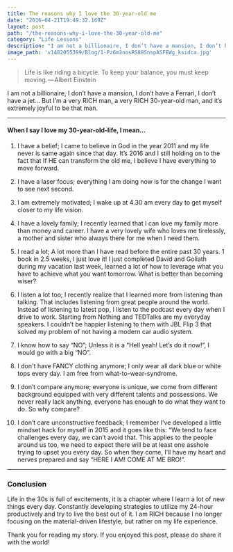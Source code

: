 ```yaml
---
title: The reasons why I love the 30-year-old me
date: "2016-04-21T19:49:32.169Z"
layout: post
path: "/the-reasons-why-i-love-the-30-year-old-me"
category: "Life Lessons"
description: "I am not a billionaire, I don’t have a mansion, I don’t have a Ferrari, I don’t have a jet… But I’m a very RICH man, a very RICH 30-year-old man, and it’s extremely joyful to be that man."
image_path: 'v1482055399/Blog/1-Pz6m2nosRS88SnspASFEWg_ksidca.jpg'
---
```


>Life is like riding a bicycle. To keep your balance, you must keep moving. — Albert Einstein

I am not a billionaire, I don’t have a mansion, I don’t have a Ferrari, I don’t have a jet… But I’m a very RICH man, a very RICH 30-year-old man, and it’s extremely joyful to be that man.

---

#### When I say I love my 30-year-old-life, I mean…

1. I have a belief; I came to believe in God in the year 2011 and my life never is same again since that day. It’s 2016 and I still holding on to the fact that If HE can transform the old me, I believe I have everything to move forward.

2. I have a laser focus; everything I am doing now is for the change I want to see next second.

3. I am extremely motivated; I wake up at 4.30 am every day to get myself closer to my life vision.

4. I have a lovely family; I recently learned that I can love my family more than money and career. I have a very lovely wife who loves me tirelessly, a mother and sister who always there for me when I need them.

5. I read a lot; A lot more than I have read before the entire past 30 years. 1 book in 2.5 weeks, I just love it! I just completed David and Goliath during my vacation last week, learned a lot of how to leverage what you have to achieve what you want tomorrow. What is better than becoming wiser?

6. I listen a lot too; I recently realize that I learned more from listening than talking. That includes listening from great people around the world. Instead of listening to latest pop, I listen to the podcast every day when I drive to work. Starting from Nothing and TEDTalks are my everyday speakers. I couldn’t be happier listening to them with JBL Flip 3 that solved my problem of not having a modern car audio system.

7. I know how to say “NO”; Unless it is a “Hell yeah! Let’s do it now!”, I would go with a big “NO”.

8. I don't have FANCY clothing anymore; I only wear all dark blue or white tops every day. I am free from what-to-wear-syndrome.

9. I don’t compare anymore; everyone is unique, we come from different background equipped with very different talents and possessions. We never really lack anything, everyone has enough to do what they want to do. So why compare?

10. I don’t care unconstructive feedback; I remember I’ve developed a little mindset hack for myself in 2015 and it goes like this: “We tend to face challenges every day, we can’t avoid that. This applies to the people around us too, we need to expect there will be at least one asshole trying to upset you every day. So when they come, I’ll have my heart and nerves prepared and say “HERE I AM! COME AT ME BRO!”.

---

### Conclusion
Life in the 30s is full of excitements, it is a chapter where I learn a lot of new things every day. Constantly developing strategies to utilize my 24-hour productively and try to live the best out of it. I am RICH because I no longer focusing on the material-driven lifestyle, but rather on my life experience.

Thank you for reading my story. If you enjoyed this post, please do share it with the world!
